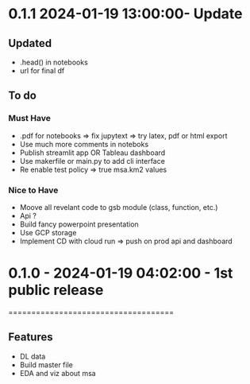 # 0.1.1 2024-01-19 13:00:00- Update 

## Updated 
- .head() in notebooks 
- url for final df

## To do 

### Must Have 
- .pdf for notebooks => fix jupytext => try latex, pdf or html export
- Use much more comments in noteboks 
- Publish streamlit app OR Tableau dashboard
- Use makerfile or main.py to add cli interface 
- Re enable test policy => true msa.km2 values

### Nice to Have 
- Moove all revelant code to gsb module (class, function, etc.)
- Api ? 
- Build fancy powerpoint presentation
- Use GCP storage 
- Implement CD with cloud run => push on prod api and dashboard


# 0.1.0 - 2024-01-19 04:02:00 - 1st public release 
====================================

## Features
- DL data
- Build master file 
- EDA and viz about msa

